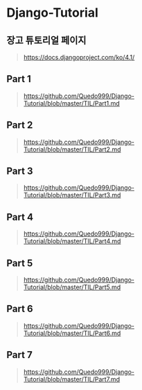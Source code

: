 # Django-Tutorial

## 장고 튜토리얼 페이지
> https://docs.djangoproject.com/ko/4.1/

## Part 1
> https://github.com/Quedo999/Django-Tutorial/blob/master/TIL/Part1.md
## Part 2
> https://github.com/Quedo999/Django-Tutorial/blob/master/TIL/Part2.md
## Part 3
> https://github.com/Quedo999/Django-Tutorial/blob/master/TIL/Part3.md
## Part 4
> https://github.com/Quedo999/Django-Tutorial/blob/master/TIL/Part4.md
## Part 5
> https://github.com/Quedo999/Django-Tutorial/blob/master/TIL/Part5.md
## Part 6
> https://github.com/Quedo999/Django-Tutorial/blob/master/TIL/Part6.md
## Part 7
> https://github.com/Quedo999/Django-Tutorial/blob/master/TIL/Part7.md
